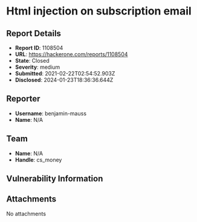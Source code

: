 # Html injection on subscription email

## Report Details
- **Report ID**: 1108504
- **URL**: https://hackerone.com/reports/1108504
- **State**: Closed
- **Severity**: medium
- **Submitted**: 2021-02-22T02:54:52.903Z
- **Disclosed**: 2024-01-23T18:36:36.644Z

## Reporter
- **Username**: benjamin-mauss
- **Name**: N/A

## Team
- **Name**: N/A
- **Handle**: cs_money

## Vulnerability Information


## Attachments
No attachments
